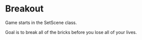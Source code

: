 # Breakout
Game starts in the SetScene class.

Goal is to break all of the bricks before you lose all of your lives. 
